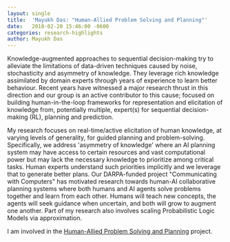 ```yaml
---
layout: single
title:  'Mayukh Das: "Human-Allied Problem Solving and Planning"'
date:   2018-02-20 15:46:00 -0600
categories: research-highlights
author: Mayukh Das
---
```


Knowledge-augmented approaches to sequential decision-making try to alleviate the limitations of data-driven techniques caused by noise, stochasticity and asymmetry of knowledge. They leverage rich knowledge assimilated by domain experts through years of experience to learn better behaviour. Recent years have witnessed a major research thrust in this direction and our group is an active contributor to this cause; focused on building human-in-the-loop frameworks for representation and elicitation of knowledge from, potentially multiple, expert(s) for sequential decision-making (RL), planning and prediction.

My research focuses on real-time/active elicitation of human knowledge, at varying levels of generality, for guided planning and problem-solving. Specifically, we address 'asymmetry of knowledge' where an AI planning system may have access to certain resources and vast computational power but may lack the necessary knowledge to prioritize among critical tasks. Human experts understand such priorities implicitly and we leverage that to generate better plans. Our DARPA-funded project "Communicating with Computers" has motivated research towards human-AI collaborative planning systems where both humans and AI agents solve problems together and learn from each other. Humans will teach new concepts, the agents will seek guidance when uncertain, and both will grow to augment one another. Part of my research also involves scaling Probabilistic Logic Models via approximation.

I am involved in the [Human-Allied Problem Solving and Planning](/projects/human-allied-problem-solving-and-planning/) project.
